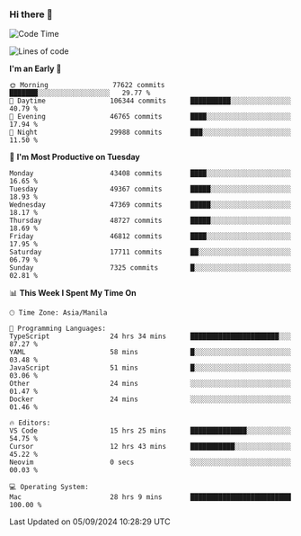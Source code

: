 ### Hi there 👋

<!--START_SECTION:waka-->
![Code Time](http://img.shields.io/badge/Code%20Time-5%2C514%20hrs%2026%20mins-blue)

![Lines of code](https://img.shields.io/badge/From%20Hello%20World%20I%27ve%20Written-117.3%20million%20lines%20of%20code-blue)

**I'm an Early 🐤** 

```text
🌞 Morning                77622 commits       ███████░░░░░░░░░░░░░░░░░░   29.77 % 
🌆 Daytime                106344 commits      ██████████░░░░░░░░░░░░░░░   40.79 % 
🌃 Evening                46765 commits       ████░░░░░░░░░░░░░░░░░░░░░   17.94 % 
🌙 Night                  29988 commits       ███░░░░░░░░░░░░░░░░░░░░░░   11.50 % 
```
📅 **I'm Most Productive on Tuesday** 

```text
Monday                   43408 commits       ████░░░░░░░░░░░░░░░░░░░░░   16.65 % 
Tuesday                  49367 commits       █████░░░░░░░░░░░░░░░░░░░░   18.93 % 
Wednesday                47369 commits       █████░░░░░░░░░░░░░░░░░░░░   18.17 % 
Thursday                 48727 commits       █████░░░░░░░░░░░░░░░░░░░░   18.69 % 
Friday                   46812 commits       ████░░░░░░░░░░░░░░░░░░░░░   17.95 % 
Saturday                 17711 commits       ██░░░░░░░░░░░░░░░░░░░░░░░   06.79 % 
Sunday                   7325 commits        █░░░░░░░░░░░░░░░░░░░░░░░░   02.81 % 
```


📊 **This Week I Spent My Time On** 

```text
🕑︎ Time Zone: Asia/Manila

💬 Programming Languages: 
TypeScript               24 hrs 34 mins      ██████████████████████░░░   87.27 % 
YAML                     58 mins             █░░░░░░░░░░░░░░░░░░░░░░░░   03.48 % 
JavaScript               51 mins             █░░░░░░░░░░░░░░░░░░░░░░░░   03.06 % 
Other                    24 mins             ░░░░░░░░░░░░░░░░░░░░░░░░░   01.47 % 
Docker                   24 mins             ░░░░░░░░░░░░░░░░░░░░░░░░░   01.46 % 

🔥 Editors: 
VS Code                  15 hrs 25 mins      ██████████████░░░░░░░░░░░   54.75 % 
Cursor                   12 hrs 43 mins      ███████████░░░░░░░░░░░░░░   45.22 % 
Neovim                   0 secs              ░░░░░░░░░░░░░░░░░░░░░░░░░   00.03 % 

💻 Operating System: 
Mac                      28 hrs 9 mins       █████████████████████████   100.00 % 
```


 Last Updated on 05/09/2024 10:28:29 UTC
<!--END_SECTION:waka-->


<!--
**rad182/rad182** is a ✨ _special_ ✨ repository because its `README.md` (this file) appears on your GitHub profile.

Here are some ideas to get you started:

- 🔭 I’m currently working on ...
- 🌱 I’m currently learning ...
- 👯 I’m looking to collaborate on ...
- 🤔 I’m looking for help with ...
- 💬 Ask me about ...
- 📫 How to reach me: ...
- 😄 Pronouns: ...
- ⚡ Fun fact: ...
-->
